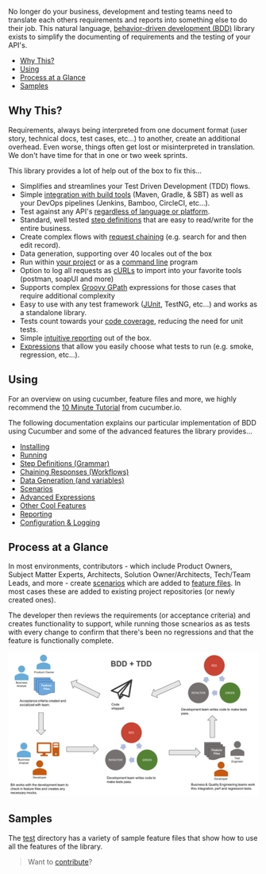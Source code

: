 No longer do your business, development and testing teams need to translate each others requirements and reports into something else to do their job.  This natural language, [behavior-driven development (BDD)](https://en.wikipedia.org/wiki/Behavior-driven_development) library exists to simplify the documenting of requirements and the testing of your API's.

* [Why This?](#why-this)
* [Using](#using)
* [Process at a Glance](#process-at-a-glance)
* [Samples](#samples)

## Why This?

Requirements, always being interpreted from one document format (user story, technical docs, test cases, etc...) to another, create an additional overhead. Even worse, things often get lost or misinterpreted in translation.  We don't have time for that in one or two week sprints.

This library provides a lot of help out of the box to fix this...

* Simplifies and streamlines your Test Driven Development (TDD) flows.
* Simple [integration with build tools](RUNNING.md#running) (Maven, Gradle, & SBT) as well as your DevOps pipelines (Jenkins, Bamboo, CircleCI, etc...).
* Test against any API's [regardless of language or platform](RUNNING.md#running-stand-alone).
* Standard, well tested [step definitions](GRAMMAR.md) that are easy to read/write for the entire business.
* Create complex flows with [request chaining](CHAINING.md) (e.g. search for and then edit record).
* Data generation, supporting over 40 locales out of the box
* Run within [your project](RUNNING.md#running) or as a [command line](RUNNING.md#running-stand-alone) program
* Option to log all requests as [cURLs](OTHERFEATURES.md#curl-logging) to import into your favorite tools (postman, soapUI and more)
* Supports complex [Groovy GPath](GPATH.md) expressions for those cases that require additional complexity
* Easy to use with any test framework ([JUnit](RUNNING.md#running), TestNG, etc...) and works as a standalone library.
* Tests count towards your [code coverage](OTHERFEATURES.md#jacoco-code-coverage), reducing the need for unit tests.
* Simple [intuitive reporting](REPORTING.md) out of the box.
* [Expressions](OTHERFEATURES.md#running-select-tests-aka-tagging) that allow you easily choose what tests to run (e.g. smoke, regression, etc...).

## Using

For an overview on using cucumber, feature files and more, we highly recommend the [10 Minute Tutorial](https://docs.cucumber.io/guides/10-minute-tutorial/) from cucumber.io.

The following documentation explains our particular implementation of BDD using Cucumber and some of the advanced features the library provides...

* [Installing](INSTALLING.md)
* [Running](RUNNING.md)
* [Step Definitions (Grammar)](GRAMMAR.md)
* [Chaining Responses (Workflows)](CHAINING.md)
* [Data Generation (and variables)](DATAGEN.md)
* [Scenarios](SCENARIOS.md)
* [Advanced Expressions](GPATH.md)
* [Other Cool Features](OTHERFEATURES.md)
* [Reporting](REPORTING.md)
* [Configuration & Logging](CONFIGURATION.md)

## Process at a Glance

In most environments, contributors - which include Product Owners, Subject Matter Experts, Architects, Solution Owner/Architects, Tech/Team Leads, and more - create [scenarios](docs/SCENARIOS.md) which are added to [feature files](docs/FEATURES.md). In most cases these are added to existing project repositories (or newly created ones).

The developer then reviews the requirements (or acceptance criteria) and creates functionality to support, while running those scnearios as as tests with every change to confirm that there's been no regressions and that the feature is functionally complete.

![The BDD + TDD Workflow](samples/bdd+tdd.png "BDD + TDD Workflow")

## Samples

The [test](../src/test/resources/features/) directory has a variety of sample feature files that show how to use all the features of the library.

> Want to [contribute](../CONTRIBUTING.md)?
